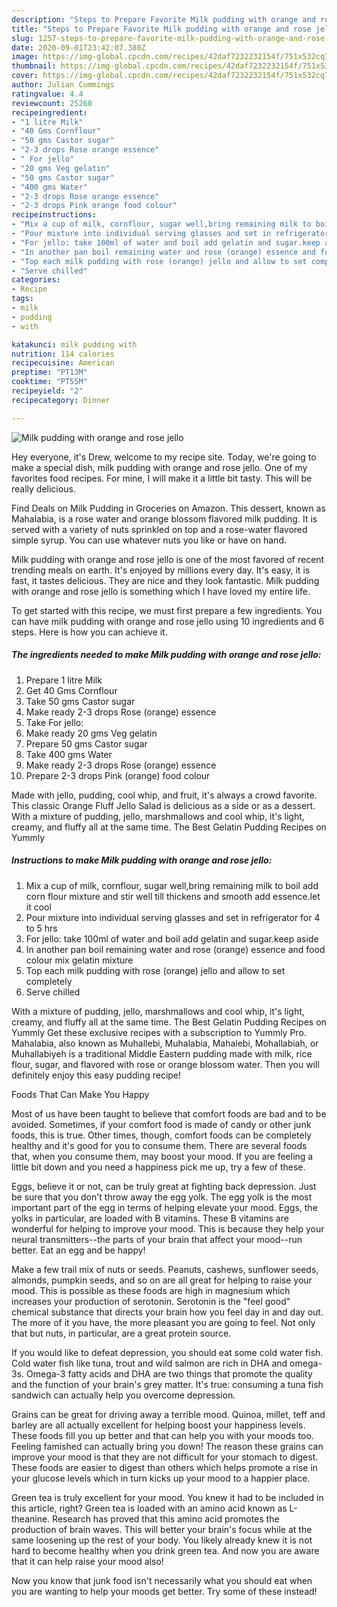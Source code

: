 ```yaml
---
description: "Steps to Prepare Favorite Milk pudding with orange and rose jello"
title: "Steps to Prepare Favorite Milk pudding with orange and rose jello"
slug: 1257-steps-to-prepare-favorite-milk-pudding-with-orange-and-rose-jello
date: 2020-09-01T23:42:07.380Z
image: https://img-global.cpcdn.com/recipes/42daf7232232154f/751x532cq70/milk-pudding-with-orange-and-rose-jello-recipe-main-photo.jpg
thumbnail: https://img-global.cpcdn.com/recipes/42daf7232232154f/751x532cq70/milk-pudding-with-orange-and-rose-jello-recipe-main-photo.jpg
cover: https://img-global.cpcdn.com/recipes/42daf7232232154f/751x532cq70/milk-pudding-with-orange-and-rose-jello-recipe-main-photo.jpg
author: Julian Cummings
ratingvalue: 4.4
reviewcount: 25260
recipeingredient:
- "1 litre Milk"
- "40 Gms Cornflour"
- "50 gms Castor sugar"
- "2-3 drops Rose orange essence"
- " For jello"
- "20 gms Veg gelatin"
- "50 gms Castor sugar"
- "400 gms Water"
- "2-3 drops Rose orange essence"
- "2-3 drops Pink orange food colour"
recipeinstructions:
- "Mix a cup of milk, cornflour, sugar well,bring remaining milk to boil add corn flour mixture and stir well till thickens and smooth add essence.let it cool"
- "Pour mixture into individual serving glasses and set in refrigerator for 4 to 5 hrs"
- "For jello: take 100ml of water and boil add gelatin and sugar.keep aside"
- "In another pan boil remaining water and rose (orange) essence and food colour mix gelatin mixture"
- "Top each milk pudding with rose (orange) jello and allow to set completely"
- "Serve chilled"
categories:
- Recipe
tags:
- milk
- pudding
- with

katakunci: milk pudding with 
nutrition: 114 calories
recipecuisine: American
preptime: "PT13M"
cooktime: "PT55M"
recipeyield: "2"
recipecategory: Dinner

---
```



![Milk pudding with orange and rose jello](https://img-global.cpcdn.com/recipes/42daf7232232154f/751x532cq70/milk-pudding-with-orange-and-rose-jello-recipe-main-photo.jpg)

Hey everyone, it's Drew, welcome to my recipe site. Today, we're going to make a special dish, milk pudding with orange and rose jello. One of my favorites food recipes. For mine, I will make it a little bit tasty. This will be really delicious.

Find Deals on Milk Pudding in Groceries on Amazon. This dessert, known as Mahalabia, is a rose water and orange blossom flavored milk pudding. It is served with a variety of nuts sprinkled on top and a rose-water flavored simple syrup. You can use whatever nuts you like or have on hand.

Milk pudding with orange and rose jello is one of the most favored of recent trending meals on earth. It's enjoyed by millions every day. It's easy, it is fast, it tastes delicious. They are nice and they look fantastic. Milk pudding with orange and rose jello is something which I have loved my entire life.


To get started with this recipe, we must first prepare a few ingredients. You can have milk pudding with orange and rose jello using 10 ingredients and 6 steps. Here is how you can achieve it.

<!--inarticleads1-->

##### The ingredients needed to make Milk pudding with orange and rose jello:

1. Prepare 1 litre Milk
1. Get 40 Gms Cornflour
1. Take 50 gms Castor sugar
1. Make ready 2-3 drops Rose (orange) essence
1. Take  For jello:
1. Make ready 20 gms Veg gelatin
1. Prepare 50 gms Castor sugar
1. Take 400 gms Water
1. Make ready 2-3 drops Rose (orange) essence
1. Prepare 2-3 drops Pink (orange) food colour


Made with jello, pudding, cool whip, and fruit, it&#39;s always a crowd favorite. This classic Orange Fluff Jello Salad is delicious as a side or as a dessert. With a mixture of pudding, jello, marshmallows and cool whip, it&#39;s light, creamy, and fluffy all at the same time. The Best Gelatin Pudding Recipes on Yummly 

<!--inarticleads2-->

##### Instructions to make Milk pudding with orange and rose jello:

1. Mix a cup of milk, cornflour, sugar well,bring remaining milk to boil add corn flour mixture and stir well till thickens and smooth add essence.let it cool
1. Pour mixture into individual serving glasses and set in refrigerator for 4 to 5 hrs
1. For jello: take 100ml of water and boil add gelatin and sugar.keep aside
1. In another pan boil remaining water and rose (orange) essence and food colour mix gelatin mixture
1. Top each milk pudding with rose (orange) jello and allow to set completely
1. Serve chilled


With a mixture of pudding, jello, marshmallows and cool whip, it&#39;s light, creamy, and fluffy all at the same time. The Best Gelatin Pudding Recipes on Yummly Get these exclusive recipes with a subscription to Yummly Pro. Mahalabia, also known as Muhallebi, Muhalabia, Mahalebi, Mohallabiah, or Muhallabiyeh is a traditional Middle Eastern pudding made with milk, rice flour, sugar, and flavored with rose or orange blossom water. Then you will definitely enjoy this easy pudding recipe! 

Foods That Can Make You Happy


Most of us have been taught to believe that comfort foods are bad and to be avoided. Sometimes, if your comfort food is made of candy or other junk foods, this is true. Other times, though, comfort foods can be completely healthy and it's good for you to consume them. There are several foods that, when you consume them, may boost your mood. If you are feeling a little bit down and you need a happiness pick me up, try a few of these.

Eggs, believe it or not, can be truly great at fighting back depression. Just be sure that you don't throw away the egg yolk. The egg yolk is the most important part of the egg in terms of helping elevate your mood. Eggs, the yolks in particular, are loaded with B vitamins. These B vitamins are wonderful for helping to improve your mood. This is because they help your neural transmitters--the parts of your brain that affect your mood--run better. Eat an egg and be happy!

Make a few trail mix of nuts or seeds. Peanuts, cashews, sunflower seeds, almonds, pumpkin seeds, and so on are all great for helping to raise your mood. This is possible as these foods are high in magnesium which increases your production of serotonin. Serotonin is the "feel good" chemical substance that directs your brain how you feel day in and day out. The more of it you have, the more pleasant you are going to feel. Not only that but nuts, in particular, are a great protein source.

If you would like to defeat depression, you should eat some cold water fish. Cold water fish like tuna, trout and wild salmon are rich in DHA and omega-3s. Omega-3 fatty acids and DHA are two things that promote the quality and the function of your brain's grey matter. It's true: consuming a tuna fish sandwich can actually help you overcome depression. 

Grains can be great for driving away a terrible mood. Quinoa, millet, teff and barley are all actually excellent for helping boost your happiness levels. These foods fill you up better and that can help you with your moods too. Feeling famished can actually bring you down! The reason these grains can improve your mood is that they are not difficult for your stomach to digest. These foods are easier to digest than others which helps promote a rise in your glucose levels which in turn kicks up your mood to a happier place.

Green tea is truly excellent for your mood. You knew it had to be included in this article, right? Green tea is loaded with an amino acid known as L-theanine. Research has proved that this amino acid promotes the production of brain waves. This will better your brain's focus while at the same loosening up the rest of your body. You likely already knew it is not hard to become healthy when you drink green tea. And now you are aware that it can help raise your mood also!

Now you know that junk food isn't necessarily what you should eat when you are wanting to help your moods get better. Try some of these instead!

